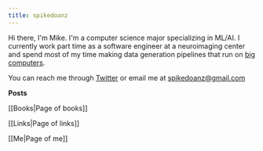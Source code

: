 ```yaml
---
title: spikedoanz
---
```

Hi there, I'm Mike. I'm a computer science major specializing in ML/AI. I currently work part time as a software engineer at a neuroimaging center and spend most of my time making data generation pipelines that run on [big computers](https://arctic.gsu.edu/). 

You can reach me through [Twitter](https://twitter.com/spikedoanz) or email me at spikedoanz@gmail.com 

**Posts**

[[Books|Page of books]]

[[Links|Page of links]]

[[Me|Page of me]]


